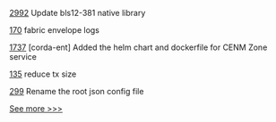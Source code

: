 
[2992](https://github.com/hyperledger/besu/pull/2992) Update bls12-381 native library

[170](https://github.com/hyperledger-labs/fabric-smart-client/pull/170) fabric envelope logs

[1737](https://github.com/hyperledger-labs/blockchain-automation-framework/pull/1737) [corda-ent] Added the helm chart and dockerfile for CENM Zone service

[135](https://github.com/hyperledger-labs/fabric-token-sdk/pull/135) reduce tx size

[299](https://github.com/hyperledger/fabric-chaincode-node/pull/299) Rename the root json config file


[See more >>>](https://start-here.hyperledger.org/pull-requests)
